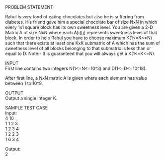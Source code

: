 PROBLEM STATEMENT

Rahul is very fond of eating chocolates but also he is suffering from diabetes.
His friend gave him a special chocolate bar of size NxN in which every 1x1 square block has its own sweetness level.
You are given a 2-D Matrix A of size NxN where each A[i][j] represents sweetness level of that block.
In order to help Rahul you have to choose maximum K(1<=K<=N) such that there exists at least one KxK submatrix of A
which has the sum of sweetness level of all blocks belonging to that submatrix is less than or equal to D.
Note:- It is guaranteed that you will always get a K(1<=K<=N). 

INPUT   
First line contains two integers N(1<=N<=10^3) and D(1<=D<=10^18).

After first line, a NxN matrix A is given where each element has value between 1 to 10^9.


OUTPUT   
Output a single integer K.

SAMPLE TEST CASE   
Input:   
4 10   
1 1 2 3  
1 2 3 4  
1 2 2 3  
1 6 3 4  

Output:  
2
